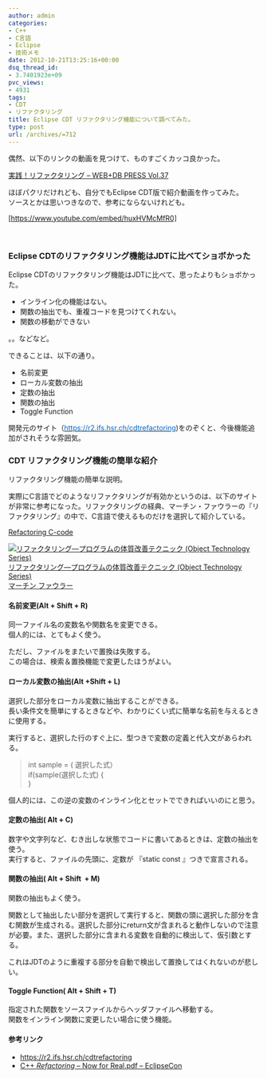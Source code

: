 ```yaml
---
author: admin
categories:
- C++
- C言語
- Eclipse
- 技術メモ
date: 2012-10-21T13:25:16+00:00
dsq_thread_id:
- 3.7401923e+09
pvc_views:
- 4931
tags:
- CDT
- リファクタリング
title: Eclipse CDT リファクタリング機能について調べてみた。
type: post
url: /archives/=712
---
```


偶然、以下のリンクの動画を見つけて、ものすごくカッコ良かった。

[実践！リファクタリング &#8211; WEB+DB PRESS Vol.37][1]

ほぼパクリだけれども、自分でもEclipse CDT版で紹介動画を作ってみた。   
ソースとかは思いつきなので、参考にならないけれども。

[https://www.youtube.com/embed/huxHVMcMfR0] 

&#160;

### Eclipse CDTのリファクタリング機能はJDTに比べてショボかった

Eclipse CDTのリファクタリング機能はJDTに比べて、思ったよりもショボかった。

  * インライン化の機能はない。
  * 関数の抽出でも、重複コードを見つけてくれない。
  * 関数の移動ができない

。。などなど。

できることは、以下の通り。

  * 名前変更
  * ローカル変数の抽出
  * 定数の抽出
  * 関数の抽出
  * Toggle Function

開発元のサイト（[<font color="#0066cc">https://r2.ifs.hsr.ch/cdtrefactoring</font>][2])をのぞくと、今後機能追加がされそうな雰囲気。

### CDT リファクタリング機能の簡単な紹介

リファクタリング機能の簡単な説明。

実際にC言語でどのようなリファクタリングが有効かというのは、以下のサイトが非常に参考になった。リファクタリングの経典、マーチン・ファウラーの『リファクタリング』の中で、C言語で使えるものだけを選択して紹介している。

[Refactoring C-code][3]

<div style="padding-bottom: 0px; margin: 0px; padding-left: 0px; padding-right: 0px; display: inline; float: none; padding-top: 0px" id="scid:81867AAF-BB02-476b-AE5D-12BDAC2E750D:2a35f98d-dac2-4fe3-b1df-a10dafa61646" class="wlWriterEditableSmartContent">
  <a href="https://www.amazon.co.jp/exec/obidos/ASIN/4894712288/sleephacker-22/ref=nosim" target="_blank"><img alt="リファクタリング―プログラムの体質改善テクニック (Object Technology Series)" src="https://ecx.images-amazon.com/images/I/51885S48YPL._SL160_.jpg" /><br />リファクタリング―プログラムの体質改善テクニック (Object Technology Series)<br />マーチン ファウラー </a>
</div>

#### 名前変更(Alt + Shift + R)

同一ファイル名の変数名や関数名を変更できる。   
個人的には、とてもよく使う。

ただし、ファイルをまたいで置換は失敗する。   
この場合は、検索＆置換機能で変更したほうがよい。

#### ローカル変数の抽出(Alt +Shift + L)

選択した部分をローカル変数に抽出することができる。   
長い条件文を簡単にするときなどや、わかりにくい式に簡単な名前を与えるときに使用する。

実行すると、選択した行のすぐ上に、型つきで変数の定義と代入文があらわれる。

> int sample = ( 選択した式）   
> if(sample(選択した式) {   
> }

個人的には、この逆の変数のインライン化とセットでできればいいのにと思う。

#### 定数の抽出( Alt + C)

数字や文字列など、むき出しな状態でコードに書いてあるときは、定数の抽出を使う。   
実行すると、ファイルの先頭に、定数が 『static const 』つきで宣言される。

#### 関数の抽出( Alt + Shift&#160; + M)

関数の抽出もよく使う。

関数として抽出したい部分を選択して実行すると、関数の頭に選択した部分を含む関数が生成される。選択した部分にreturn文が含まれると動作しないので注意が必要。また、選択した部分に含まれる変数を自動的に検出して、仮引数とする。

これはJDTのように重複する部分を自動で検出して置換してはくれないのが悲しい。

#### Toggle Function( Alt + Shift + T)

指定された関数をソースファイルからヘッダファイルへ移動する。   
関数をインライン関数に変更したい場合に使う機能。

#### 参考リンク

  * <https://r2.ifs.hsr.ch/cdtrefactoring>
  * [C++ _Refactoring_ &#8211; Now for Real.pdf &#8211; EclipseCon][4]

 [1]: https://gihyo.jp/magazine/wdpress/information/2007/vol37-refactoring
 [2]: https://r2.ifs.hsr.ch/cdtrefactoring
 [3]: https://www.s34.co.jp/cpptechdoc/article/c_refactoring/
 [4]: https://docs.google.com/viewer?url=https://www.eclipsecon.org/2012/sites/eclipsecon.org.2012/files/C++%20Refactoring%20-%20Now%20for%20Real_0.pdf